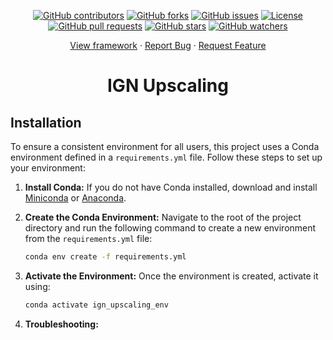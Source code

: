 <p align="center">
  <a href="https://github.com/SeatizenDOI/ign-upscaling/graphs/contributors"><img src="https://img.shields.io/github/contributors/SeatizenDOI/ign-upscaling" alt="GitHub contributors"></a>
  <a href="https://github.com/SeatizenDOI/ign-upscaling/network/members"><img src="https://img.shields.io/github/forks/SeatizenDOI/ign-upscaling" alt="GitHub forks"></a>
  <a href="https://github.com/SeatizenDOI/ign-upscaling/issues"><img src="https://img.shields.io/github/issues/SeatizenDOI/ign-upscaling" alt="GitHub issues"></a>
  <a href="https://github.com/SeatizenDOI/ign-upscaling/blob/master/LICENSE"><img src="https://img.shields.io/github/license/SeatizenDOI/ign-upscaling" alt="License"></a>
  <a href="https://github.com/SeatizenDOI/ign-upscaling/pulls"><img src="https://img.shields.io/github/issues-pr/SeatizenDOI/ign-upscaling" alt="GitHub pull requests"></a>
  <a href="https://github.com/SeatizenDOI/ign-upscaling/stargazers"><img src="https://img.shields.io/github/stars/SeatizenDOI/ign-upscaling" alt="GitHub stars"></a>
  <a href="https://github.com/SeatizenDOI/ign-upscaling/watchers"><img src="https://img.shields.io/github/watchers/SeatizenDOI/ign-upscaling" alt="GitHub watchers"></a>
</p>
<div align="center">
  <a href="https://github.com/SeatizenDOI/ign-upscaling">View framework</a>
  ·
  <a href="https://github.com/SeatizenDOI/ign-upscaling/issues">Report Bug</a>
  ·
  <a href="https://github.com/SeatizenDOI/ign-upscaling/issues">Request Feature</a>
</div>

<div align="center">

# IGN Upscaling

</div>


## Installation

To ensure a consistent environment for all users, this project uses a Conda environment defined in a `requirements.yml` file. Follow these steps to set up your environment:

1. **Install Conda:** If you do not have Conda installed, download and install [Miniconda](https://docs.conda.io/en/latest/miniconda.html) or [Anaconda](https://www.anaconda.com/products/distribution).

2. **Create the Conda Environment:** Navigate to the root of the project directory and run the following command to create a new environment from the `requirements.yml` file:
   ```bash
   conda env create -f requirements.yml
   ```

3. **Activate the Environment:** Once the environment is created, activate it using:
   ```bash
   conda activate ign_upscaling_env
   ```


4. **Troubleshooting:** 
